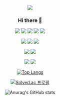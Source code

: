 

<div align="center">
<img src="https://capsule-render.vercel.app/api?type=waving&color=auto&height=300&section=header&text=hello!%20I'm SoYoung&fontSize=90" />

  
  ### Hi there 👋

<img src="https://img.shields.io/badge/Python-3766AB?style=flat-square&logo=Python&logoColor=white"/></a>
<img src="https://img.shields.io/badge/C++-00599C?style=flat-square&logo=C%2B%2B&logoColor=white"/></a>
<img src="https://img.shields.io/badge/C-00599C?style=flat-square&logo=C%2B%2B&logoColor=white"/></a>
<img src="https://img.shields.io/badge/Java-007396?style=flat-square&logo=ava&logoColor=white"/></a>
<img src="https://img.shields.io/badge/React-61DAFB?style=flat&logo=React&logoColor=white"/></a>


<img src="https://img.shields.io/badge/HTML-E34F26?style=flat-square&logo=HTML5&logoColor=white"/></a>
<img src="https://img.shields.io/badge/CSS-1572B6?style=flat-square&logo=CSS3&logoColor=white"/></a>
<img src="https://img.shields.io/badge/JS-F7DF1E?style=flat-square&logo=JavaScript&logoColor=white"/></a>

<img src="https://img.shields.io/badge/Visual-Studio-5c2d91?style=flat-square&logo=Visual-Studio&logoColor=white"/></a>
<img src="https://img.shields.io/badge/Eclipse-IDE-2c2255?style=flat-square&logo=Eclipse-IDE&logoColor=white"/></a>

<img src="https://img.shields.io/badge/Windows-0078d6?style=flat-square&logo=Eclipse-IDE&logoColor=white"/></a>
<img src="https://img.shields.io/badge/macOS-000000?style=flat-square&logo=macOS&logoColor=white"/></a>



[![Top Langs](https://github-readme-stats.vercel.app/api/top-langs/?username=nnuoyos&layout=compact&theme=본인이선택한테마명&langs_count=7)](https://github.com/anuraghazra/github-readme-stats)

[![Solved.ac 프로필](http://mazassumnida.wtf/api/v2/generate_badge?boj=ssoyyoung)](https://solved.ac/ssoyyoung)

![Anurag's GitHub stats](https://github-readme-stats.vercel.app/api?username=nnuoyos&show_icons=true&theme=radical)

</div>

<!--


<a href="버튼을 눌렀을 때 이동할 링크" target="_blank"><img src="https://img.shields.io/badge/뱃지레이블-배경색?style=뱃지모양&logo=로고&logoColor=로고색상"/></a>


**nnuoyos/nnuoyos** is a ✨ _special_ ✨ repository because its `README.md` (this file) appears on your GitHub profile.

Here are some ideas to get you started:

- 🔭 I’m currently working on ...
- 🌱 I’m currently learning ...
- 👯 I’m looking to collaborate on ...
- 🤔 I’m looking for help with ...
- 💬 Ask me about ...
- 📫 How to reach me: ...
- 😄 Pronouns: ...
- ⚡ Fun fact: ...
-->

